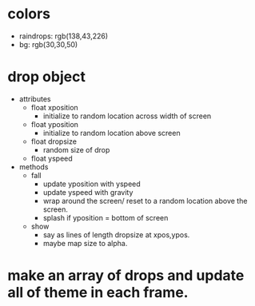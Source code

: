 # colors
* raindrops: rgb(138,43,226)
* bg: rgb(30,30,50)

# drop object
* attributes
	* float xposition
		* initialize to random location across width of screen
	* float yposition
		* initialize to random location above screen
	* float dropsize
		* random size of drop
	* float yspeed
* methods
	* fall
		* update yposition with yspeed
		* update yspeed with gravity
		* wrap around the screen/ reset to a random location above the screen.
		* splash if yposition = bottom of screen
	* show
		* say as lines of length dropsize at xpos,ypos.
		* maybe map size to alpha.

# make an array of drops and update all of theme in each frame.